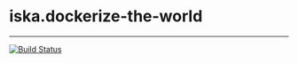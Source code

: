 # iska.dockerize-the-world

---
[![Build Status](https://travis-ci.org/Joengenduvel/iska.dockerize-the-world.svg?branch=master)](https://travis-ci.org/Joengenduvel/iska.dockerize-the-world)
